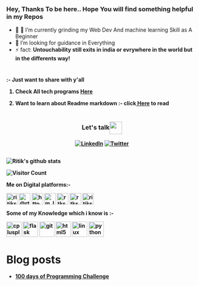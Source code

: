 ### Hey, Thanks To be here.. Hope You will find something helpful in my Repos

- 🔭 🌱 I’m currently grinding my Web Dev And machine learning Skill as A Beginner 
- 🤔 I’m looking for guidance in Everything
- ⚡ fact: <b>Untouchability still exits in india or evrywhere in the world but in the differents way!
   
#

:-  <span>Just want to share with y'all<span>


 1.  Check All tech programs <a href="https://dare2compete.com/e/hackathons/all">Here</a>
   
 2.  Want to learn about Readme markdown :- click<a href="https://guides.github.com/features/mastering-markdown/"> Here</a> to read 
 #
   
<div align="center">
<h3>Let's talk<img align="center" src="https://github.com/rajput2107/rajput2107/blob/master/Assets/Handshake.gif" height="33px" /></h3>
<a href="https://www.linkedin.com/in/ritik-soni" target="_blank"><img alt="LinkedIn" src="https://img.shields.io/badge/linkedin-%230077B5.svg?&style=for-the-badge&logo=linkedin&logoColor=sky-blue" /></a> <a href="https://twitter.com/Theunkownfacto1" target="_blank"><img alt="Twitter" src="https://img.shields.io/badge/Twitter-%230077B5.svg?&style=for-the-badge&logo=Twitter&logoColor=black" /></a>
</div>

##

![Ritik's github stats](https://github-readme-stats.vercel.app/api?username=ritiksoni00&show_icons=true&theme=radical)

![Visitor Count](https://profile-counter.glitch.me/ritiksoni00/count.svg)

Me on Digital platforms:-
<p>
<a href="https://dev.to/ritiksoni00" target="blank"><img align="center" src="https://cdn.jsdelivr.net/npm/simple-icons@3.0.1/icons/dev-dot-to.svg" alt="ritiksoni00" height="30" width="30" /></a>
<a href="https://medium.com/@rtksoni00" target="blank"><img align="center" src="https://cdn.jsdelivr.net/npm/simple-icons@3.0.1/icons/medium.svg" alt="@rtksoni00" height="30" width="30" /></a>
<a href="https://www.youtube.com/c/https://www.youtube.com/channel/uciuyj_xfllftocwvpa_w9sw?view_as=subscriber" target="blank"><img align="center" src="https://cdn.jsdelivr.net/npm/simple-icons@3.0.1/icons/youtube.svg" alt="https://www.youtube.com/channel/uciuyj_xfllftocwvpa_w9sw?view_as=subscriber" height="30" width="30" /></a>
<a href="https://www.codechef.com/m_learner" target="blank"><img align="center" src="https://cdn.jsdelivr.net/npm/simple-icons@3.1.0/icons/codechef.svg" alt="m_learner" height="30" width="30" /></a>
<a href="https://www.hackerrank.com/rtksoni00" target="blank"><img align="center" src="https://cdn.jsdelivr.net/npm/simple-icons@3.0.1/icons/hackerrank.svg" alt="rtksoni00" height="30" width="30" /></a>
<a href="https://www.hackerearth.com/rtksoni00" target="blank"><img align="center" src="https://cdn.jsdelivr.net/npm/simple-icons@3.0.1/icons/hackerearth.svg" alt="rtksoni00" height="30" width="30" /></a>
<a href="https://www.geeksforgeeks.com/ritiksoni00" target="blank"><img align="center" src="https://cdn.jsdelivr.net/npm/simple-icons@3.0.1/icons/geeksforgeeks.svg" alt="ritiksoni00" height="30" width="30" /></a>
</p>

Some of my Knowledge which i know is :-
<p align="left"><img src="https://devicons.github.io/devicon/devicon.git/icons/cplusplus/cplusplus-original.svg" alt="cplusplus" width="40" height="40"/> <img src="https://www.vectorlogo.zone/logos/pocoo_flask/pocoo_flask-icon.svg" alt="flask" width="40" height="40"/> <img src="https://www.vectorlogo.zone/logos/git-scm/git-scm-icon.svg" alt="git" width="40" height="40"/> <img src="https://devicons.github.io/devicon/devicon.git/icons/html5/html5-original-wordmark.svg" alt="html5" width="40" height="40"/> <img src="https://devicons.github.io/devicon/devicon.git/icons/linux/linux-original.svg" alt="linux" width="40" height="40"/> <img src="https://devicons.github.io/devicon/devicon.git/icons/python/python-original.svg" alt="python" width="40" height="40"/> </p>

# Blog posts
<!-- BLOG-POST-LIST:START -->
- [100 days of Programming Challenge](https://medium.com/@rtksoni00/100-days-of-programming-challenge-29d96ce2c8b3?source=rss-c501e1321f0d------2)
<!-- BLOG-POST-LIST:END -->

